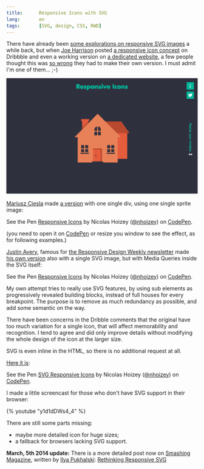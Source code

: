 ```yaml
---
title:      Responsive Icons with SVG
lang:       en
tags:       [SVG, design, CSS, RWD]
---
```


There have already been [some explorations on responsive SVG images](http://blog.cloudfour.com/media-queries-in-svg-images/) a while back, but when [Joe Harrison](http://www.joeharrison.co.uk/) posted [a responsive icon concept](http://dribbble.com/shots/1290195-New-Project-Responsive-Icons) on Dribbble and even a working version on [a dedicated website](http://responsiveicons.co.uk/), a few people thought this was [so wrong](http://xkcd.com/386/) they had to make their own version. I must admit I'm one of them… ;-)

![](responsive-icons.png)

[Mariusz Ciesla](http://mariusz.cc/) made [a version](https://codepen.io/mariusz/pen/azBne) with one single div, using one single sprite image:

<p data-height="480" data-theme-id="2148" data-slug-hash="mRLLzg" data-default-tab="result" data-user="nhoizey" data-embed-version="2" data-pen-title="Responsive Icons" class="codepen">See the Pen <a href="http://codepen.io/nhoizey/pen/mRLLzg/">Responsive Icons</a> by Nicolas Hoizey (<a href="http://codepen.io/nhoizey">@nhoizey</a>) on <a href="http://codepen.io">CodePen</a>.</p>
<script async src="https://production-assets.codepen.io/assets/embed/ei.js"></script>

(you need to open it on [CodePen](https://codepen.io/) or resize you window to see the effect, as for following examples.)

[Justin Avery](http://justinavery.me/), famous for [the Responsive Design Weekly newsletter](http://responsivedesignweekly.com/) made [his own version](http://responsivedesign.is/articles/responsive-icons) also with a single SVG image, but with Media Queries inside the SVG itself:

<p data-height="480" data-theme-id="2148" data-slug-hash="mRLLzg" data-default-tab="result" data-user="nhoizey" data-embed-version="2" data-pen-title="Responsive Icons" class="codepen">See the Pen <a href="https://codepen.io/nhoizey/pen/mRLLzg/">Responsive Icons</a> by Nicolas Hoizey (<a href="https://codepen.io/nhoizey">@nhoizey</a>) on <a href="http://codepen.io">CodePen</a>.</p>
<script async src="https://production-assets.codepen.io/assets/embed/ei.js"></script>

My own attempt tries to really use SVG features, by using sub elements as progressively revealed building blocks, instead of full houses for every breakpoint. The purpose is to remove as much redundancy as possible, and add some semantic on the way.

There have been concerns in the Dribble comments that the original have too much variation for a single icon, that will affect memorability and recognition. I tend to agree and did only improve details without modifying the whole design of the icon at the larger size.

SVG is even inline in the HTML, so there is no additional request at all.

[Here it is](https://codepen.io/nhoizey/pen/ICJvA):

<p data-height="480" data-theme-id="2148" data-slug-hash="ICJvA" data-default-tab="result" data-user="nhoizey" data-embed-version="2" data-pen-title="SVG Responsive Icons" class="codepen">See the Pen <a href="https://codepen.io/nhoizey/pen/ICJvA/">SVG Responsive Icons</a> by Nicolas Hoizey (<a href="https://codepen.io/nhoizey">@nhoizey</a>) on <a href="http://codepen.io">CodePen</a>.</p>
<script async src="https://production-assets.codepen.io/assets/embed/ei.js"></script>

I made a little screencast for those who don't have SVG support in their browser:

{% youtube "y1d1dDWs4_4" %}

There are still some parts missing:

- maybe more detailed icon for huge sizes;
- a fallback for browsers lacking SVG support.

**March, 5th 2014 update:** There is a more detailed post now on [Smashing Magazine](http://smashingmagazine.com/), written by [Ilya Pukhalski](http://blog.pukhalski.com/): [Rethinking Responsive SVG](http://coding.smashingmagazine.com/2014/03/05/rethinking-responsive-svg/)
